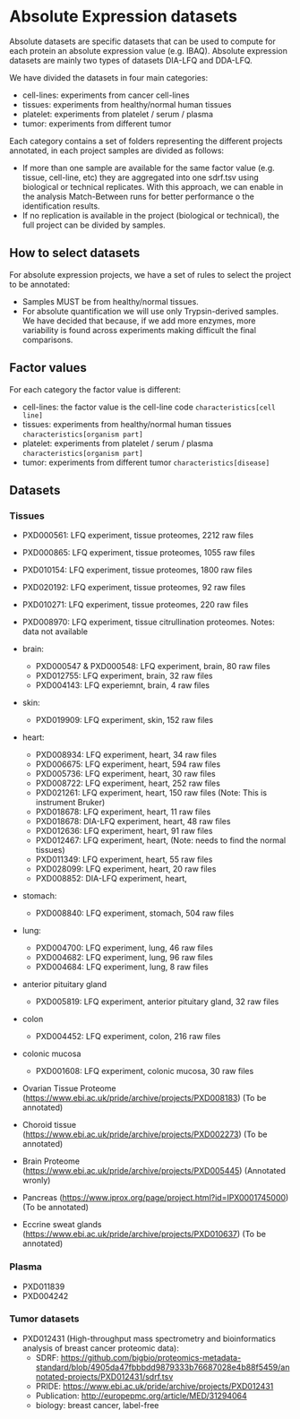 # Absolute Expression datasets

Absolute datasets are specific datasets that can be used to compute for each protein an absolute expression value (e.g. IBAQ). Absolute expression datasets are mainly two types of datasets DIA-LFQ and DDA-LFQ.

We have divided the datasets in four main categories:

- cell-lines: experiments from cancer cell-lines
- tissues: experiments from healthy/normal human tissues
- platelet: experiments from platelet / serum / plasma
- tumor: experiments from different tumor

Each category contains a set of folders representing the different projects annotated, in each project samples are divided as follows:

- If more than one sample are available for the same factor value (e.g. tissue, cell-line, etc) they are aggregated into one sdrf.tsv using biological or technical replicates. With this approach, we can enable in the analysis Match-Between runs for better performance o the identification results.
- If no replication is available in the project (biological or technical), the full project can be divided by samples.

## How to select datasets

For absolute expression projects, we have a set of rules to select the project to be annotated:

- Samples MUST be from healthy/normal tissues.
- For absolute quantification we will use only Trypsin-derived samples. We have decided that because, if we add more enzymes, more variability is found across experiments making difficult the final comparisons.

## Factor values

For each category the factor value is different:

- cell-lines: the factor value is the cell-line code `characteristics[cell line]`
- tissues: experiments from healthy/normal human tissues `characteristics[organism part]`
- platelet: experiments from platelet / serum / plasma `characteristics[organism part]`
- tumor: experiments from different tumor  `characteristics[disease]`

## Datasets

### Tissues

- PXD000561: LFQ experiment, tissue proteomes, 2212 raw files
- PXD000865: LFQ experiment, tissue proteomes, 1055 raw files
- PXD010154: LFQ experiment, tissue proteomes, 1800 raw files
- PXD020192: LFQ experiment, tissue proteomes, 92 raw files
- PXD010271: LFQ experiment, tissue proteomes, 220 raw files
- PXD008970: LFQ experiment, tissue citrullination proteomes. Notes: data not available

- brain:
  - PXD000547 & PXD000548: LFQ experiment, brain, 80 raw files
  - PXD012755: LFQ experiment, brain, 32 raw files
  - PXD004143: LFQ experiemnt, brain, 4 raw files

- skin:
  - PXD019909: LFQ experiment, skin, 152 raw files

- heart:
  - PXD008934: LFQ experiment, heart, 34 raw files
  - PXD006675: LFQ experiment, heart, 594 raw files
  - PXD005736: LFQ experiment, heart, 30 raw files
  - PXD008722: LFQ experiment, heart, 252 raw files
  - PXD021261: LFQ experiment, heart, 150 raw files (Note: This is instrument Bruker)
  - PXD018678: LFQ experiment, heart, 11 raw files
  - PXD018678: DIA-LFQ experiment, heart, 48 raw files
  - PXD012636: LFQ experiment, heart, 91 raw files
  - PXD012467: LFQ experiment, heart, (Note: needs to find the normal tissues)
  - PXD011349: LFQ experiment, heart, 55 raw files
  - PXD028099: LFQ experiment, heart, 20 raw files
  - PXD008852: DIA-LFQ experiment, heart,

- stomach:
  - PXD008840: LFQ experiment, stomach, 504 raw files

- lung:
  - PXD004700: LFQ experiment, lung, 46 raw files
  - PXD004682: LFQ experiment, lung, 96 raw files
  - PXD004684: LFQ experiment, lung, 8 raw files

- anterior pituitary gland
  - PXD005819: LFQ experiment, anterior pituitary gland, 32 raw files

- colon
  - PXD004452: LFQ experiment, colon, 216 raw files

- colonic mucosa
  - PXD001608: LFQ experiment, colonic mucosa, 30 raw files

- Ovarian Tissue Proteome (https://www.ebi.ac.uk/pride/archive/projects/PXD008183) (To be annotated)
- Choroid tissue (https://www.ebi.ac.uk/pride/archive/projects/PXD002273) (To be annotated)
- Brain Proteome (https://www.ebi.ac.uk/pride/archive/projects/PXD005445) (Annotated wronly)
- Pancreas (https://www.iprox.org/page/project.html?id=IPX0001745000) (To be annotated)
- Eccrine sweat glands (https://www.ebi.ac.uk/pride/archive/projects/PXD010637) (To be annotated)


### Plasma

- PXD011839
- PXD004242

### Tumor datasets

- PXD012431 (High-throughput mass spectrometry and bioinformatics analysis of breast cancer proteomic data):
    - SDRF: https://github.com/bigbio/proteomics-metadata-standard/blob/4905da47fbbbdd9879333b76687028e4b88f5459/annotated-projects/PXD012431/sdrf.tsv
    - PRIDE: https://www.ebi.ac.uk/pride/archive/projects/PXD012431
    - Publication: http://europepmc.org/article/MED/31294064
    - biology: breast cancer, label-free
